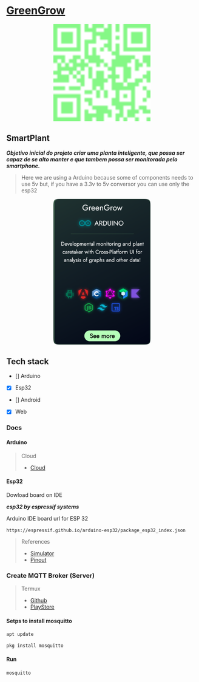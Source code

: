 # [GreenGrow](https://greengrow.netlify.app)

<p align="center">
  <a href="https://greengrow.netlify.app" target="_blank"><img src=".web.svg" width="256" alt="example" /></a>
</p>

## SmartPlant

***Objetivo inicial do projeto criar uma planta inteligente, que possa ser capaz de se alto manter e que tambem possa ser monitorada pelo smartphone.***

> Here we are using a Arduino because some of components needs to use 5v but, if you have a 3.3v to 5v conversor you can use only the esp32

<p align="center">
  <a href="https://greengrow.netlify.app" target="_blank"><img src=".smartplant.png" width="256" alt="example" /></a>
</p>

## Tech stack

- [] Arduino
- [X] Esp32
- [] Android
- [X] Web

### Docs

#### Arduino

> Cloud
>
>- [Cloud](https://docs.arduino.cc/arduino-cloud/guides/esp32/)

#### Esp32

Dowload board on IDE

***esp32 by espressif systems***

Arduino IDE board url for ESP 32

``` url
https://espressif.github.io/arduino-esp32/package_esp32_index.json
```

>References
>
>- [Simulator](https://wokwi.com/esp32)
>- [Pinout](https://www.circuitstate.com/pinouts/doit-esp32-devkit-v1-wifi-development-board-pinout-diagram-and-reference/)

### Create MQTT Broker (Server)

> Termux
>
>- [Github](https://github.com/termux/termux-app/releases)
>- [PlayStore](https://play.google.com/store/apps/details?id=com.termux)

#### Setps to install mosquitto

``` termux
apt update
```

``` termux
pkg install mosquitto
```

#### Run

``` termux
mosquitto
```
